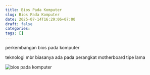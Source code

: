 ```yaml
---
title: Bios Pada Komputer
slug: Bios Pada Komputer
date: 2025-07-14T16:29:06+07:00
draft: false
categories: 
tags: []
---
```


perkembangan bios pada komputer

teknologi mbr biasanya ada pada perangkat motherboard tipe lama

![bios pada komputer](perkembangan-bios.avif)